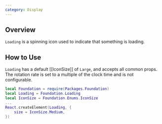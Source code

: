 ```yaml
---
category: Display
---
```


## Overview

`Loading` is a spinning icon used to indicate that something is loading.

## How to Use

`Loading` has a default [[IconSize]] of `Large`, and accepts all common props. The rotation rate is set to a multiple of the clock time and is not configurable.

```lua
local Foundation = require(Packages.Foundation)
local Loading = Foundation.Loading
local IconSize = Foundation.Enums.IconSize
...
React.createElement(Loading, {
	size = IconSize.Medium,
})
```
